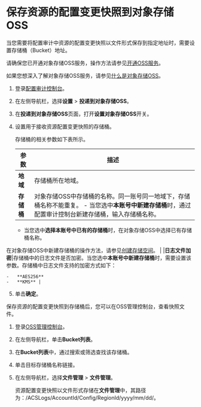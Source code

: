 # 保存资源的配置变更快照到对象存储OSS

当您需要将配置审计中资源的配置变更快照以文件形式保存到指定地址时，需要设置存储桶（Bucket）地址。

请确保您已开通对象存储OSS服务，操作方法请参见[开通OSS服务](/cn.zh-CN/快速入门/开通OSS服务.md)。

如果您想深入了解对象存储OSS服务，请参见[什么是对象存储OSS](/cn.zh-CN/产品简介/什么是对象存储OSS.md)。

1.  登录[配置审计控制台](https://config.console.aliyun.com)。

2.  在左侧导航栏，选择**设置** \> **投递到对象存储OSS**。

3.  在**投递到对象存储OSS**页面，打开**设置对象存储OSS**开关。

4.  设置用于接收资源配置变更快照的存储桶。

    存储桶的相关参数如下表所示。

    |参数|描述|
    |--|--|
    |**地域**|存储桶所在地域。|
    |**存储桶**|对象存储OSS中存储桶的名称。同一账号同一地域下，存储桶名称不能重复。    -   当您选中**本账号中新建存储桶**时，通过配置审计控制台新建存储桶，输入存储桶名称。
    -   当您选中**选择本账号中已有的存储桶**时，在对象存储OSS中选择已有存储桶名称。

在对象存储OSS中新建存储桶的操作方法，请参见[创建存储空间](/cn.zh-CN/控制台用户指南/存储空间管理/创建存储空间.md)。 |
    |**日志文件加密**|存储桶中的日志文件是否加密。当您选中**本账号中新建存储桶**时，需要设置该参数。存储桶中日志文件支持的加密方式如下：

    -   **AES256**
    -   **KMS** |

5.  单击**确定**。


保存资源的配置变更快照到存储桶后，您可以在OSS管理控制台，查看快照文件。

1.  登录[OSS管理控制台](https://oss.console.aliyun.com/)。
2.  在左侧导航栏，单击**Bucket列表**。
3.  在**Bucket列表**中，通过搜索或筛选查找该存储桶。
4.  单击目标存储桶名称链接。
5.  在左侧导航栏，选择**文件管理** \> **文件管理**。

    资源配置变更快照以文件形式存储在**文件管理**中，其路径为：/ACSLogs/AccountId/Config/RegionId/yyyy/mm/dd/。


